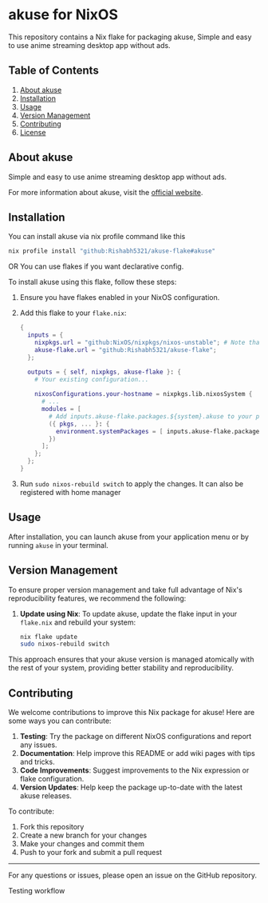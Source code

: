 # akuse for NixOS

This repository contains a Nix flake for packaging akuse, Simple and easy to use anime streaming desktop app without ads.

## Table of Contents

1. [About akuse](#about-akuse)
2. [Installation](#installation)
3. [Usage](#usage)
4. [Version Management](#version-management)
5. [Contributing](#contributing)
6. [License](#license)

## About akuse

Simple and easy to use anime streaming desktop app without ads.

For more information about akuse, visit the [official website](https://github.com/akuse-app/akuse/).

## Installation

You can install akuse via nix profile command like this
  ```nix
  nix profile install "github:Rishabh5321/akuse-flake#akuse"
  ```

OR You can use flakes if you want declarative config.

To install akuse using this flake, follow these steps:

1. Ensure you have flakes enabled in your NixOS configuration.

2. Add this flake to your `flake.nix`:

   ```nix
   {
     inputs = {
       nixpkgs.url = "github:NixOS/nixpkgs/nixos-unstable"; # Note that nixos unstable channel is required
       akuse-flake.url = "github:Rishabh5321/akuse-flake";
     };

     outputs = { self, nixpkgs, akuse-flake }: {
       # Your existing configuration...
       
       nixosConfigurations.your-hostname = nixpkgs.lib.nixosSystem {
         # ...
         modules = [
           # Add inputs.akuse-flake.packages.${system}.akuse to your pkgs file
           ({ pkgs, ... }: {
             environment.systemPackages = [ inputs.akuse-flake.packages.${system}.akuse ];
           })
         ];
       };
     };
   }
   ```

3. Run `sudo nixos-rebuild switch` to apply the changes. It can also be registered with home manager

## Usage

After installation, you can launch akuse from your application menu or by running `akuse` in your terminal.

## Version Management

To ensure proper version management and take full advantage of Nix's reproducibility features, we recommend the following:

1. **Update using Nix**:
   To update akuse, update the flake input in your `flake.nix` and rebuild your system:

   ```sh
   nix flake update
   sudo nixos-rebuild switch
   ```

This approach ensures that your akuse version is managed atomically with the rest of your system, providing better stability and reproducibility.

## Contributing

We welcome contributions to improve this Nix package for akuse! Here are some ways you can contribute:

1. **Testing**: Try the package on different NixOS configurations and report any issues.
2. **Documentation**: Help improve this README or add wiki pages with tips and tricks.
3. **Code Improvements**: Suggest improvements to the Nix expression or flake configuration.
4. **Version Updates**: Help keep the package up-to-date with the latest akuse releases.

To contribute:

1. Fork this repository
2. Create a new branch for your changes
3. Make your changes and commit them
4. Push to your fork and submit a pull request

---

For any questions or issues, please open an issue on the GitHub repository.

Testing workflow
